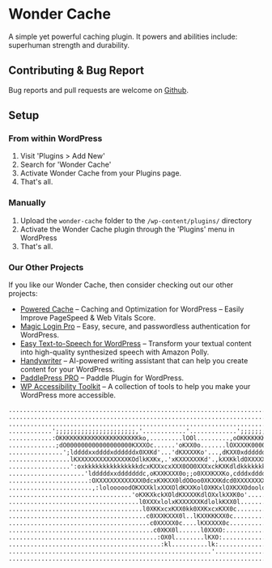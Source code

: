 Wonder Cache
=============

A simple yet powerful caching plugin. It powers and abilities include: superhuman strength and durability.

## Contributing & Bug Report
Bug reports and pull requests are welcome on [Github](https://github.com/HandyPlugins/wonder-cache).

## Setup

### From within WordPress ###
1. Visit 'Plugins > Add New'
2. Search for 'Wonder Cache'
3. Activate Wonder Cache from your Plugins page.
4. That's all.

### Manually ###
1. Upload the `wonder-cache` folder to the `/wp-content/plugins/` directory
2. Activate the Wonder Cache plugin through the 'Plugins' menu in WordPress
3. That's all.


### Our Other Projects ###

If you like our Wonder Cache, then consider checking out our other projects:

* <a href="https://poweredcache.com/" rel="friend">Powered Cache</a> – Caching and Optimization for WordPress – Easily Improve PageSpeed & Web Vitals Score.
* <a href="https://handyplugins.co/magic-login-pro/" rel="friend">Magic Login Pro</a> – Easy, secure, and passwordless authentication for WordPress.
* <a href="https://handyplugins.co/easy-text-to-speech/" rel="friend">Easy Text-to-Speech for WordPress</a> – Transform your textual content into high-quality synthesized speech with Amazon Polly.
* <a href="https://handyplugins.co/handywriter/" rel="friend">Handywriter</a> – AI-powered writing assistant that can help you create content for your WordPress.
* <a href="https://handyplugins.co/paddlepress-pro/" rel="friend">PaddlePress PRO</a> – Paddle Plugin for WordPress.
* <a href="https://handyplugins.co/wp-accessibility-toolkit/" rel="friend">WP Accessibility Toolkit</a> – A collection of tools to help you make your WordPress more accessible.



```
....................................................................................................
....................................................................................................
....................................................................................................
............';;;;;;;;;;;;;;;;;;;;;;,'............'.............';;;;;;;;;;;;;;;;;;;;;;;'............
............:OKKKKKKKKKKKKKKKKKKKKKKko,.........lOOl.........,oOKKKKKKKKKKKKKKKKKKKKKKO;............
.............;dO000000000000000000KXXXOc......'oKXX0o.......lOXXXXK00000000000000000Od;.............
...............';lddddxxddddxddddddx0XXKd'...'dKXXXXKo'...,dKXX0xdddddddddddddddddl;'...............
.................lKXXXXXXXXXXXXXXKOdlkKXKx,.'xKXXXXXXKd'.,kXXKkldOXXXXXXXXXXXXXXXKl.................
.................':oxkkkkkkkkkkkkkkkdcxKXXxcxXXX0OO0XXXxckKXKdldkkkkkkkkkkkkkkkxd:..................
.....................'ldddddxxdddddddc,oKXXKXXX0o;;o0XXXKXXKo,cdddxddddddddddc'.....................
......................:OXXXXXXXXXXXXX0dcxKXKXX0ldOOoo0XKXXKdcd0XXXXXXXXXXXXXO:......................
.......................,:lolooooodOKXXXklxXXXOldKXXKolOXKKxlOXKXXOdooloolll:'.......................
..................................'oKXKXkckXOldKXXXXKdlOXxlkXXK0o'..................................
....................................l0XXXxlolxKXXXXXXKdlolkKXX0l....................................
.....................................l0XKKxcxKXX0kk0XXKxcxKXX0c.....................................
......................................c0XXXKXXX0l..lKXXKKKXX0c......................................
.......................................c0XXXXX0c....lKXXXXX0c.......................................
........................................c0XKX0l......l0XXXO:........................................
.........................................:OX0l........lKXO:.........................................
..........................................:kl..........lk:..........................................
........................................................'...........................................
....................................................................................................
```
